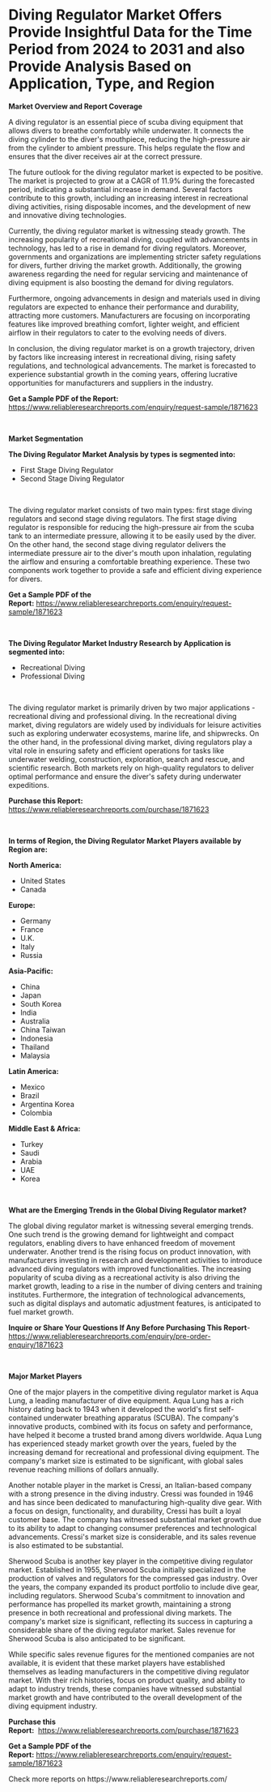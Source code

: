 <p><h1>Diving Regulator Market Offers Provide Insightful Data for the Time Period from 2024 to 2031 and also Provide Analysis Based on Application, Type, and Region</h1></p><p><strong>Market Overview and Report Coverage</strong></p>
<p><p>A diving regulator is an essential piece of scuba diving equipment that allows divers to breathe comfortably while underwater. It connects the diving cylinder to the diver's mouthpiece, reducing the high-pressure air from the cylinder to ambient pressure. This helps regulate the flow and ensures that the diver receives air at the correct pressure.</p><p>The future outlook for the diving regulator market is expected to be positive. The market is projected to grow at a CAGR of 11.9% during the forecasted period, indicating a substantial increase in demand. Several factors contribute to this growth, including an increasing interest in recreational diving activities, rising disposable incomes, and the development of new and innovative diving technologies.</p><p>Currently, the diving regulator market is witnessing steady growth. The increasing popularity of recreational diving, coupled with advancements in technology, has led to a rise in demand for diving regulators. Moreover, governments and organizations are implementing stricter safety regulations for divers, further driving the market growth. Additionally, the growing awareness regarding the need for regular servicing and maintenance of diving equipment is also boosting the demand for diving regulators.</p><p>Furthermore, ongoing advancements in design and materials used in diving regulators are expected to enhance their performance and durability, attracting more customers. Manufacturers are focusing on incorporating features like improved breathing comfort, lighter weight, and efficient airflow in their regulators to cater to the evolving needs of divers.</p><p>In conclusion, the diving regulator market is on a growth trajectory, driven by factors like increasing interest in recreational diving, rising safety regulations, and technological advancements. The market is forecasted to experience substantial growth in the coming years, offering lucrative opportunities for manufacturers and suppliers in the industry.</p></p>
<p><strong>Get a Sample PDF of the Report:</strong> <a href="https://www.reliableresearchreports.com/enquiry/request-sample/1871623">https://www.reliableresearchreports.com/enquiry/request-sample/1871623</a></p>
<p>&nbsp;</p>
<p><strong>Market Segmentation</strong></p>
<p><strong>The Diving Regulator Market Analysis by types is segmented into:</strong></p>
<p><ul><li>First Stage Diving Regulator</li><li>Second Stage Diving Regulator</li></ul></p>
<p>&nbsp;</p>
<p><p>The diving regulator market consists of two main types: first stage diving regulators and second stage diving regulators. The first stage diving regulator is responsible for reducing the high-pressure air from the scuba tank to an intermediate pressure, allowing it to be easily used by the diver. On the other hand, the second stage diving regulator delivers the intermediate pressure air to the diver's mouth upon inhalation, regulating the airflow and ensuring a comfortable breathing experience. These two components work together to provide a safe and efficient diving experience for divers.</p></p>
<p><strong>Get a Sample PDF of the Report:</strong>&nbsp;<a href="https://www.reliableresearchreports.com/enquiry/request-sample/1871623">https://www.reliableresearchreports.com/enquiry/request-sample/1871623</a></p>
<p>&nbsp;</p>
<p><strong>The Diving Regulator Market Industry Research by Application is segmented into:</strong></p>
<p><ul><li>Recreational Diving</li><li>Professional Diving</li></ul></p>
<p>&nbsp;</p>
<p><p>The diving regulator market is primarily driven by two major applications - recreational diving and professional diving. In the recreational diving market, diving regulators are widely used by individuals for leisure activities such as exploring underwater ecosystems, marine life, and shipwrecks. On the other hand, in the professional diving market, diving regulators play a vital role in ensuring safety and efficient operations for tasks like underwater welding, construction, exploration, search and rescue, and scientific research. Both markets rely on high-quality regulators to deliver optimal performance and ensure the diver's safety during underwater expeditions.</p></p>
<p><strong>Purchase this Report:</strong>&nbsp; <a href="https://www.reliableresearchreports.com/purchase/1871623">https://www.reliableresearchreports.com/purchase/1871623</a></p>
<p>&nbsp;</p>
<p><strong>In terms of Region, the Diving Regulator Market Players available by Region are:</strong></p>
<p>
    <p> <strong> North America: </strong>
        <ul>
            <li>United States</li>
            <li>Canada</li>
        </ul>
        </p> 
    <p> <strong> Europe: </strong>
        <ul>
            <li>Germany</li>
            <li>France</li>
            <li>U.K.</li>
            <li>Italy</li>
            <li>Russia</li>
        </ul>
        </p> 
    <p> <strong> Asia-Pacific: </strong>
        <ul>
            <li>China</li>
            <li>Japan</li>
            <li>South Korea</li>
            <li>India</li>
            <li>Australia</li>
            <li>China Taiwan</li>
            <li>Indonesia</li>
            <li>Thailand</li>
            <li>Malaysia</li>
        </ul>
        </p> 
    <p> <strong> Latin America: </strong>
        <ul>
            <li>Mexico</li>
            <li>Brazil</li>
            <li>Argentina Korea</li>
            <li>Colombia</li>
        </ul>
        </p> 
    <p> <strong> Middle East & Africa: </strong>
        <ul>
            <li>Turkey</li>
            <li>Saudi</li>
            <li>Arabia</li>
            <li>UAE</li>
            <li>Korea</li>
        </ul>
    </p>
    </p>
<p>&nbsp;</p>
<p><strong>What are the Emerging Trends in the Global Diving Regulator market?</strong></p>
<p><p>The global diving regulator market is witnessing several emerging trends. One such trend is the growing demand for lightweight and compact regulators, enabling divers to have enhanced freedom of movement underwater. Another trend is the rising focus on product innovation, with manufacturers investing in research and development activities to introduce advanced diving regulators with improved functionalities. The increasing popularity of scuba diving as a recreational activity is also driving the market growth, leading to a rise in the number of diving centers and training institutes. Furthermore, the integration of technological advancements, such as digital displays and automatic adjustment features, is anticipated to fuel market growth.</p></p>
<p><strong>Inquire or Share Your Questions If Any Before Purchasing This Report</strong>- <a href="https://www.reliableresearchreports.com/enquiry/pre-order-enquiry/1871623">https://www.reliableresearchreports.com/enquiry/pre-order-enquiry/1871623</a></p>
<p>&nbsp;</p>
<p><strong>Major Market Players</strong></p>
<p><p>One of the major players in the competitive diving regulator market is Aqua Lung, a leading manufacturer of dive equipment. Aqua Lung has a rich history dating back to 1943 when it developed the world's first self-contained underwater breathing apparatus (SCUBA). The company's innovative products, combined with its focus on safety and performance, have helped it become a trusted brand among divers worldwide. Aqua Lung has experienced steady market growth over the years, fueled by the increasing demand for recreational and professional diving equipment. The company's market size is estimated to be significant, with global sales revenue reaching millions of dollars annually.</p><p>Another notable player in the market is Cressi, an Italian-based company with a strong presence in the diving industry. Cressi was founded in 1946 and has since been dedicated to manufacturing high-quality dive gear. With a focus on design, functionality, and durability, Cressi has built a loyal customer base. The company has witnessed substantial market growth due to its ability to adapt to changing consumer preferences and technological advancements. Cressi's market size is considerable, and its sales revenue is also estimated to be substantial.</p><p>Sherwood Scuba is another key player in the competitive diving regulator market. Established in 1955, Sherwood Scuba initially specialized in the production of valves and regulators for the compressed gas industry. Over the years, the company expanded its product portfolio to include dive gear, including regulators. Sherwood Scuba's commitment to innovation and performance has propelled its market growth, maintaining a strong presence in both recreational and professional diving markets. The company's market size is significant, reflecting its success in capturing a considerable share of the diving regulator market. Sales revenue for Sherwood Scuba is also anticipated to be significant.</p><p>While specific sales revenue figures for the mentioned companies are not available, it is evident that these market players have established themselves as leading manufacturers in the competitive diving regulator market. With their rich histories, focus on product quality, and ability to adapt to industry trends, these companies have witnessed substantial market growth and have contributed to the overall development of the diving equipment industry.</p></p>
<p><strong>Purchase this Report:</strong>&nbsp;&nbsp;<a href="https://www.reliableresearchreports.com/purchase/1871623">https://www.reliableresearchreports.com/purchase/1871623</a></p>
<p></p>
<p><strong>Get a Sample PDF of the Report:</strong>&nbsp;<a href="https://www.reliableresearchreports.com/enquiry/request-sample/1871623">https://www.reliableresearchreports.com/enquiry/request-sample/1871623</a></p>
<p>Check more reports on https://www.reliableresearchreports.com/</p>